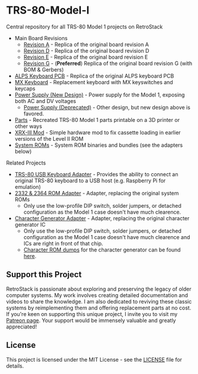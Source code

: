# TRS-80-Model-I
Central repository for all TRS-80 Model 1 projects on RetroStack

- Main Board Revisions
  - [Revision A](https://www.github.com/RetroStack/TRS-80-Model-I-A-E1) - Replica of the original board revision A
  - [Revision D](https://www.github.com/RetroStack/TRS-80-Model-I-D-E1) - Replica of the original board revision D
  - [Revision E](https://www.github.com/RetroStack/TRS-80-Model-I-E-E1) - Replica of the original board revision E
  - [Revision G](https://www.github.com/RetroStack/TRS-80-Model-I-G-E1) - (**Preferred**) Replica of the original board revision G (with BOM & Gerbers)
- [ALPS Keyboard PCB](https://github.com/RetroStack/TRS-80-Model-I-Keyboard-ALPS) - Replica of the original ALPS keyboard PCB
- [MX Keyboard](https://github.com/RetroStack/TRS-80-Model-I-Keyboard-MX) - Replacement keyboard with MX keyswitches and keycaps
- [Power Supply (New Design)](https://github.com/RetroStack/TRS-80-Model-I-Power-Supply-New) - Power supply for the Model 1, exposing both AC and DV voltages
  - [Power Supply (Deprecated)](https://github.com/RetroStack/TRS-80-Model-I-Power-Supply) - Other design, but new design above is favored.
- [Parts](https://www.github.com/RetroStack/TRS-80-Model-I-Parts) - Recreated TRS-80 Model 1 parts printable on a 3D printer or other ways
- [XRX-III Mod](https://github.com/RetroStack/TRS-80-Model-I-XRX-III) - Simple hardware mod to fix cassette loading in earlier versions of the Level II ROM
- [System ROMs](https://github.com/RetroStack/TRS-80-Model-I-System-ROMs) - System ROM binaries and bundles (see the adapters below)

Related Projects
- [TRS-80 USB Keyboard Adapter](https://github.com/RetroStack/TRS-80-USB-Keyboard) - Provides the ability to connect an original TRS-80 keyboard to a USB host (e.g. Raspberry Pi for emulation)
- [2332 & 2364 ROM Adapter](https://github.com/RetroStack/2332_2364-ROM_Adapter) - Adapter, replacing the original system ROMs
  - Only use the low-profile DIP switch, solder jumpers, or detached configuration as the Model 1 case doesn't have much clearence.
- [Character Generator Adapter](https://github.com/RetroStack/MCM776x_CharGen_Adapter) - Adapter, replacing the original character generator IC
  - Only use the low-profile DIP switch, solder jumpers, or detached configuration as the Model 1 case doesn't have much clearence and ICs are right in front of that chip.
  - [Character ROM dumps](https://github.com/RetroStack/Character_Generator_ROMs) for the character generator can be found [here]([https://github.com/RetroStack/Character_Generator_ROMs](https://github.com/RetroStack/Character_Generator_ROMs/tree/main/TRS-80%20Model%201)).

## Support this Project

RetroStack is passionate about exploring and preserving the legacy of older computer systems. My work involves creating detailed documentation and videos to share the knowledge. I am also dedicated to reviving these classic systems by reimplementing them and offering replacement parts at no cost. If you're keen on supporting this unique project, I invite you to visit my [Patreon page](https://www.patreon.com/RetroStack). Your support would be immensely valuable and greatly appreciated!

## License

This project is licensed under the MIT License - see the [LICENSE](LICENSE) file for details.
